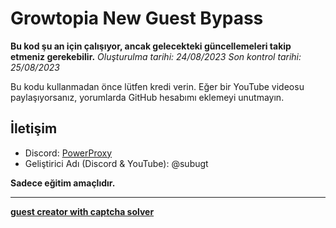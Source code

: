 # Growtopia New Guest Bypass

**Bu kod şu an için çalışıyor, ancak gelecekteki güncellemeleri takip etmeniz gerekebilir.**
*Oluşturulma tarihi: 24/08/2023*
*Son kontrol tarihi: 25/08/2023*

Bu kodu kullanmadan önce lütfen kredi verin.
Eğer bir YouTube videosu paylaşıyorsanız, yorumlarda GitHub hesabımı eklemeyi unutmayın.

## İletişim

- Discord: [PowerProxy](https://dsc.gg/powerproxy)
- Geliştirici Adı (Discord & YouTube): @subugt

**Sadece eğitim amaçlıdır.**

---

[**guest creator with captcha solver**](/main.cpp)
